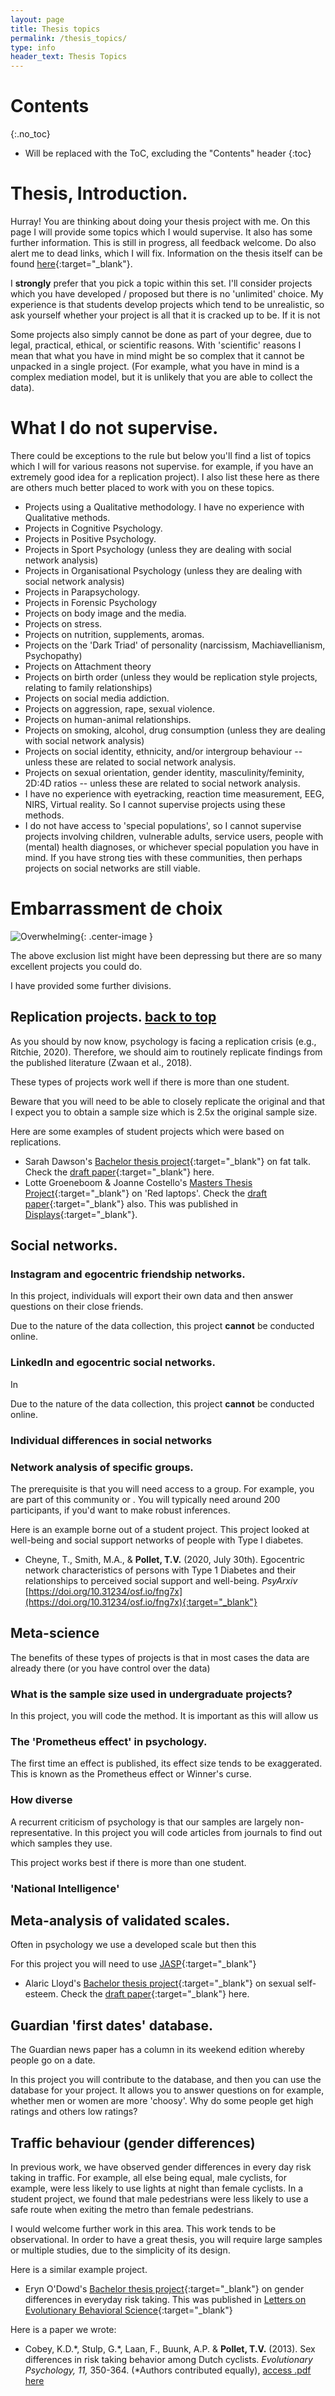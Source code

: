 ```yaml
---
layout: page
title: Thesis topics
permalink: /thesis_topics/
type: info
header_text: Thesis Topics
---
```


# Contents
{:.no_toc}

* Will be replaced with the ToC, excluding the "Contents" header
{:toc}

# Thesis, Introduction.

Hurray! You are thinking about doing your thesis project with me. On this page I will provide some topics which I would supervise. It also has some further information. This is still in progress, all feedback welcome. Do also alert me to dead links, which I will fix. Information on the thesis itself can be found [here](https://tvpollet.github.io/thesis_projects){:target="_blank"}.

I **strongly** prefer that you pick a topic within this set. I'll consider projects which you have developed / proposed but there is no 'unlimited' choice. My experience is that students develop projects which tend to be unrealistic, so ask yourself whether your project is all that it is cracked up to be. If it is not

Some projects also simply cannot be done as part of your degree, due to legal, practical, ethical, or scientific reasons. With 'scientific' reasons I mean that what you have in mind might be so complex that it cannot be unpacked in a single project. (For example, what you have in mind is a complex mediation model, but it is unlikely that you are able to collect the data).

# What I do not supervise.

There could be exceptions to the rule but below you'll find a list of topics which I will for various reasons not supervise. for example, if you have an extremely good idea for a replication project). I also list these here as there are others much better placed to work with you on these topics.

* Projects using a Qualitative methodology. I have no experience with Qualitative methods.
* Projects in Cognitive Psychology.
* Projects in Positive Psychology.
* Projects in Sport Psychology (unless they are dealing with social network analysis)
* Projects in Organisational Psychology (unless they are dealing with social network analysis)
* Projects in Parapsychology.
* Projects in Forensic Psychology
* Projects on body image and the media.
* Projects on stress.
* Projects on nutrition, supplements, aromas.
* Projects on the 'Dark Triad' of personality (narcissism, Machiavellianism, Psychopathy)
* Projects on Attachment theory
* Projects on birth order (unless they would be replication style projects, relating to family relationships)
* Projects on social media addiction.
* Projects on aggression, rape, sexual violence.
* Projects on human-animal relationships.
* Projects on smoking, alcohol, drug consumption (unless they are dealing with social network analysis)
* Projects on social identity, ethnicity, and/or intergroup behaviour -- unless these are related to social network analysis.
* Projects on sexual orientation, gender identity, masculinity/feminity, 2D:4D ratios -- unless these are related to social network analysis.
* I have no experience with eyetracking, reaction time measurement, EEG, NIRS, Virtual reality. So I cannot supervise projects using these methods.
* I do not have access to 'special populations', so I cannot supervise projects involving children, vulnerable adults, service users, people with (mental) health diagnoses, or whichever special population you have in mind. If you have strong ties with these communities, then perhaps projects on social networks are still viable.

# Embarrassment de choix

![Overwhelming](https://media.giphy.com/media/enZOaAsSGlg7A5nka8/giphy.gif){: .center-image }

The above exclusion list might have been depressing but there are so many excellent projects you could do. 

I have provided some further divisions.

## Replication projects. <a href="#header">back to top</a>

As you should by now know, psychology is facing a replication crisis (e.g., Ritchie, 2020). Therefore, we should aim to routinely replicate findings from the published literature (Zwaan et al., 2018).

These types of projects work well if there is more than one student.

Beware that you will need to be able to closely replicate the original and that I expect you to obtain a sample size which is 2.5x the original sample size.

Here are some examples of student projects which were based on replications.

* Sarah Dawson's [Bachelor thesis project](https://osf.io/uyw9e/){:target="_blank"} on fat talk. Check the [draft paper](https://psyarxiv.com/3bfwh/){:target="_blank"} here.
* Lotte Groeneboom & Joanne Costello's [Masters Thesis Project](https://osf.io/sdjxm/){:target="_blank"} on 'Red laptops'. Check the [draft paper](https://psyarxiv.com/3bfwh/){:target="_blank"} also. This was published in [Displays](https://doi.org/10.1016/j.displa.2018.10.008){:target="_blank"}.

## Social networks.

### Instagram and egocentric friendship networks.

In this project, individuals will export their own data and then answer questions on their close friends.

Due to the nature of the data collection, this project **cannot** be conducted online.

### LinkedIn and egocentric social networks.

In

Due to the nature of the data collection, this project **cannot** be conducted online.

### Individual differences in social networks

### Network analysis of specific groups.

The prerequisite is that you will need access to a group. For example, you are part of this community or . You will typically need around 200 participants, if you'd want to make robust inferences. 

Here is an example borne out of a student project. This project looked at well-being and social support networks of people with Type I diabetes.

* Cheyne, T., Smith, M.A., & **Pollet, T.V.** (2020, July 30th). Egocentric network characteristics of persons with Type 1 Diabetes and their relationships to perceived social support and well-being. _PsyArxiv_ [https://doi.org/10.31234/osf.io/fng7x](https://doi.org/10.31234/osf.io/fng7x){:target="_blank"}

## Meta-science

The benefits of these types of projects is that in most cases the data are already there (or you have control over the data)

### What is the sample size used in undergraduate projects?

In this project, you will code the method. It is important as this will allow us

### The 'Prometheus effect' in psychology.

The first time an effect is published, its effect size tends to be exaggerated.  This is known as the Prometheus effect or Winner's curse.

### How diverse 

A recurrent criticism of psychology is that our samples are largely non-representative. In this project you will code articles from journals to find out which samples they use.

This project works best if there is more than one student.

### 'National Intelligence'

## Meta-analysis of validated scales.

Often in psychology we use a developed scale but then this 

For this project you will need to use [JASP](www.jasp.org){:target="_blank"}

* Alaric Lloyd's [Bachelor thesis project](https://osf.io/54q6w/){:target="_blank"} on sexual self-esteem. Check the [draft paper](https://psyarxiv.com/swzm6/){:target="_blank"} here.
 

## Guardian 'first dates' database.

The Guardian news paper has a column in its weekend edition whereby people go on a date.

In this project you will contribute to the database, and then you can use the database for your project. It allows you to answer questions on for example, whether men or women are more 'choosy'. Why do some people get high ratings and others low ratings?

## Traffic behaviour (gender differences)

In previous work, we have observed gender differences in every day risk taking in traffic. For example, all else being equal, male cyclists, for example, were less likely to use lights at night than female cyclists. In a student project, we found that male pedestrians were less likely to use a safe route when exiting the metro than female pedestrians.

I would welcome further work in this area. This work tends to be observational. In order to have a great thesis, you will require large samples or multiple studies, due to the simplicity of its design.

Here is a similar example project.

* Eryn O'Dowd's [Bachelor thesis project](https://osf.io/vn4fu/){:target="_blank"} on gender differences in everyday risk taking. This was published in [Letters on Evolutionary Behavioral Science](https://lebs.hbesj.org/index.php/lebs/article/view/lebs.2018.65){:target="_blank"}

Here is a paper we wrote:
* Cobey, K.D.\*, Stulp, G.\*, Laan, F., Buunk, A.P. & **Pollet, T.V.** (2013). Sex differences in risk taking behavior among Dutch cyclists. _Evolutionary Psychology, 11,_ 350-364. (*Authors contributed equally), [access .pdf here](http://journals.sagepub.com/doi/pdf/10.1177/147470491301100206)




